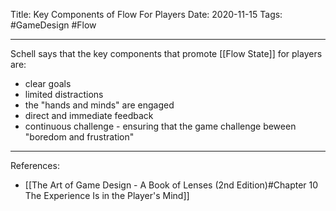 Title: Key Components of Flow For Players
Date: 2020-11-15
Tags: #GameDesign #Flow

---

Schell says that the key components that promote [[Flow State]] for players are:
 * clear goals
 * limited distractions
 * the "hands and minds" are engaged
 * direct and immediate feedback
 * continuous challenge - ensuring that the game challenge beween "boredom and frustration"
 
---

References:
* [[The Art of Game Design - A Book of Lenses (2nd Edition)#Chapter 10 The Experience Is in the Player's Mind]]